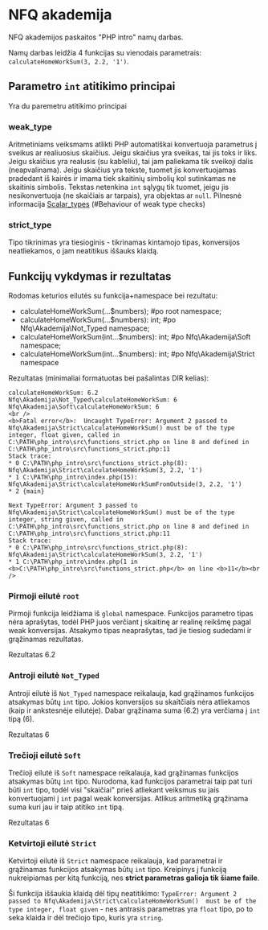 # NFQ akademija
NFQ akademijos paskaitos "PHP intro" namų darbas.

Namų darbas leidžia 4 funkcijas su vienodais parametrais:
<code>calculateHomeWorkSum(3, 2.2, '1')</code>.

## Parametro `int` atitikimo principai 
Yra du paremetru atitikimo principai
### weak_type
Aritmetiniams veiksmams atlikti PHP automatiškai konvertuoja parametrus į sveikus ar 
realiuosius skaičius. Jeigu skaičius yra sveikas, tai jis toks ir liks. Jeigu skaičius yra 
realusis (su kableliu), tai jam paliekama tik sveikoji dalis (neapvalinama). Jeigu skaičius
yra tekste, tuomet jis konvertuojamas pradedant iš kairės ir imama tiek skaitinių 
simbolių kol sutinkamas ne skaitinis simbolis. Tekstas netenkina `int` sąlygų tik
tuomet, jeigu jis nesikonvertuoja (ne skaičiais ar tarpais), yra objektas ar `null`.
Pilnesnė informacija [Scalar_types](https://wiki.php.net/rfc/scalar_type_hints_v5) 
(#Behaviour of weak type checks)

### strict_type
Tipo tikrinimas yra tiesioginis - tikrinamas kintamojo tipas, konversijos 
neatliekamos, o jam neatitikus iššauks klaidą.

## Funkcijų vykdymas ir rezultatas
Rodomas keturios eilutės su funkcija+namespace bei rezultatu:
* calculateHomeWorkSum(…$numbers); #po root namespace;
* calculateHomeWorkSum(…$numbers): int; #po Nfq\Akademija\Not_Typed namespace;
* calculateHomeWorkSum(int…$numbers): int; #po Nfq\Akademija\Soft namespace;
* calculateHomeWorkSum(int…$numbers): int; #po Nfq\Akademija\Strict namespace

Rezultatas (minimaliai formatuotas bei pašalintas DIR kelias):
```
calculateHomeWorkSum: 6.2
Nfq\Akademija\Not_Typed\calculateHomeWorkSum: 6
Nfq\Akademija\Soft\calculateHomeWorkSum: 6
<br />
<b>Fatal error</b>:  Uncaught TypeError: Argument 2 passed to Nfq\Akademija\Strict\calculateHomeWorkSum() must be of the type integer, float given, called in C:\PATH\php_intro\src\functions_strict.php on line 8 and defined in C:\PATH\php_intro\src\functions_strict.php:11
Stack trace:
* 0 C:\PATH\php_intro\src\functions_strict.php(8): Nfq\Akademija\Strict\calculateHomeWorkSum(3, 2.2, '1')
* 1 C:\PATH\php_intro\index.php(15): Nfq\Akademija\Strict\calculateHomeWorkSumFromOutside(3, 2.2, '1')
* 2 {main}

Next TypeError: Argument 3 passed to Nfq\Akademija\Strict\calculateHomeWorkSum() must be of the type integer, string given, called in C:\PATH\php_intro\src\functions_strict.php on line 8 and defined in C:\PATH\php_intro\src\functions_strict.php:11
Stack trace:
* 0 C:\PATH\php_intro\src\functions_strict.php(8): Nfq\Akademija\Strict\calculateHomeWorkSum(3, 2.2, '1')
* 1 C:\PATH\php_intro\index.php(1 in <b>C:\PATH\php_intro\src\functions_strict.php</b> on line <b>11</b><br />
```

### Pirmoji eilutė `root`
Pirmoji funkcija leidžiama iš `global` namespace. Funkcijos parametro tipas nėra 
aprašytas, todėl PHP juos verčiant į 
skaitinę ar realinę reikšmę pagal weak konversijas. Atsakymo tipas neaprašytas, tad jie tiesiog sudedami 
ir grąžinamas rezultatas.

Rezultatas 6.2

### Antroji eilutė `Not_Typed`
Antroji eilutė iš `Not_Typed` namespace reikalauja, kad grąžinamos funkcijos atsakymas
būtų `int` tipo. Jokios konversijos su skaitčiais nėra atliekamos (kaip ir ankstesnėje 
eilutėje). Dabar grąžinama suma (6.2) yra verčiama į `int` tipą (6).

Rezultatas 6

### Trečioji eilutė `Soft`
Trečioji eilutė iš `Soft` namespace reikalauja, kad grąžinamas funkcijos atsakymas
būtų `int` tipo. Nurodoma, kad funkcijos parametrai taip pat turi būti `int` tipo, todėl visi 
"skaičiai" prieš atliekant veiksmus su jais konvertuojami į `int` pagal weak konversijas. 
Atlikus aritmetiką grąžinama suma kuri jau ir taip atitiko `int` tipą.

Rezultatas 6

### Ketvirtoji eilutė `Strict`
Ketvirtoji eilutė iš `Strict` namespace reikalauja, kad parametrai ir grąžinamas 
funkcijos atsakymas būtų `int` tipo. 
Kreipinys į funkciją nukreipiamas per kitą funkciją, nes <b>strict parametras
galioja tik šiame faile</b>. 

Ši funkcija iššaukia klaidą dėl tipų neatitikimo: `TypeError: Argument 2 passed to Nfq\Akademija\Strict\calculateHomeWorkSum() 
must be of the type integer, float given` - nes antrasis parametras yra `float` tipo, po to seka klaida ir dėl trečiojo tipo, kuris yra `string`.
